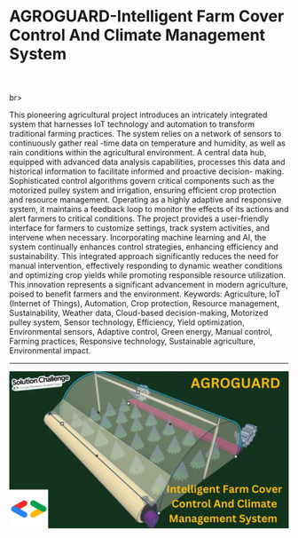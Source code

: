 <h1>AGROGUARD-Intelligent Farm Cover Control And Climate Management System</h1>
<br><br>br>
<p>This pioneering agricultural project introduces an intricately integrated system that harnesses IoT technology and automation to  
transform traditional farming practices. The system relies on a network of sensors to continuously gather real -time data on  
temperature and humidity, as well as rain conditions within the agricultural environment. A central data hub, equipped with  
advanced data analysis capabilities, processes this data and historical information to facilitate informed and proactive decision- 
making. 
Sophisticated control algorithms govern critical components such as the motorized pulley system and irrigation, ensuring efficient  
crop protection and resource management. Operating as a highly adaptive and responsive system, it maintains a feedback loop to  
monitor the effects of its actions and alert farmers to critical conditions. The project provides a user-friendly interface for farmers to  
customize settings, track system activities, and intervene when necessary. 
Incorporating machine learning and AI, the system continually enhances control strategies, enhancing efficiency and sustainability.  
This integrated approach significantly reduces the need for manual intervention, effectively responding to dynamic weather  
conditions and optimizing crop yields while promoting responsible resource utilization. This innovation represents a significant  
advancement in modern agriculture, poised to benefit farmers and the environment. 
Keywords: Agriculture, IoT (Internet of Things), Automation, Crop protection, Resource management, Sustainability, Weather data,  
Cloud-based decision-making, Motorized pulley system, Sensor technology, Efficiency, Yield optimization, Environmental sensors,  
Adaptive control, Green energy, Manual control, Farming practices, Responsive technology, Sustainable agriculture, Environmental  
impact.</p>
<hr>
<img src="GDSC-solution.jpg" alt="Project Logo">
